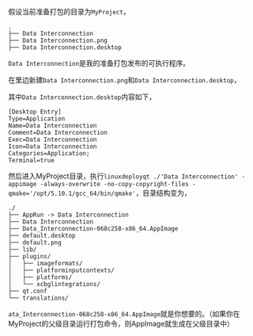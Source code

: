 假设当前准备打包的目录为`MyProject`，

```
.
├── Data Interconnection
├── Data Interconnection.png
├── Data Interconnection.desktop
```

`Data Interconnection`是我的准备打包发布的可执行程序。

在里边新建`Data Interconnection.png`和`Data Interconnection.desktop`，

其中`Data Interconnection.desktop`内容如下，

```
[Desktop Entry]
Type=Application
Name=Data Interconnection
Comment=Data Interconnection
Exec=Data Interconnection
Icon=Data Interconnection
Categories=Application;
Terminal=true
```

然后进入MyProject目录，执行`linuxdeployqt ./'Data Interconnection' -appimage -always-overwrite -no-copy-copyright-files -qmake='/opt/5.10.1/gcc_64/bin/qmake'`，目录结构变为，

```
./
├── AppRun -> Data Interconnection
├── Data Interconnection
├── Data_Interconnection-068c258-x86_64.AppImage
├── default.desktop
├── default.png
├── lib/
├── plugins/
│   ├── imageformats/
│   ├── platforminputcontexts/
│   ├── platforms/
│   └── xcbglintegrations/
├── qt.conf
└── translations/
```

`ata_Interconnection-068c258-x86_64.AppImage`就是你想要的。（如果你在MyProject的父级目录运行打包命令，则AppImage就生成在父级目录中）